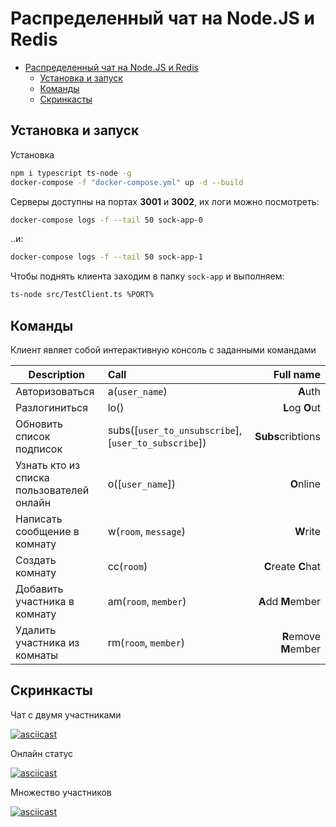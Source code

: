 # Распределенный чат на Node.JS и Redis

- [Распределенный чат на Node.JS и Redis](#%D1%80%D0%B0%D1%81%D0%BF%D1%80%D0%B5%D0%B4%D0%B5%D0%BB%D0%B5%D0%BD%D0%BD%D1%8B%D0%B9-%D1%87%D0%B0%D1%82-%D0%BD%D0%B0-nodejs-%D0%B8-redis)
  - [Установка и запуск](#%D1%83%D1%81%D1%82%D0%B0%D0%BD%D0%BE%D0%B2%D0%BA%D0%B0-%D0%B8-%D0%B7%D0%B0%D0%BF%D1%83%D1%81%D0%BA)
  - [Команды](#%D0%BA%D0%BE%D0%BC%D0%B0%D0%BD%D0%B4%D1%8B)
  - [Скринкасты](#%D1%81%D0%BA%D1%80%D0%B8%D0%BD%D0%BA%D0%B0%D1%81%D1%82%D1%8B)

## Установка и запуск

Установка

```bash
npm i typescript ts-node -g
docker-compose -f "docker-compose.yml" up -d --build
```

Серверы доступны на портах **3001** и **3002**, их логи можно посмотреть:

```bash
docker-compose logs -f --tail 50 sock-app-0
```

..и:

```bash
docker-compose logs -f --tail 50 sock-app-1
```

Чтобы поднять клиента заходим в папку `sock-app` и выполняем:

```bash
ts-node src/TestClient.ts %PORT%
```

## Команды

Клиент являет собой интерактивную консоль с заданными командами

| Description | Call | Full name |
| -- |:--| --:|
| Авторизоваться | a(`user_name`) | **A**uth |
| Разлогиниться  | lo() | **L**og **O**ut |
| Обновить список подписок | subs([`user_to_unsubscribe`], [`user_to_subscribe`]) | **Subs**cribtions |
| Узнать кто из списка пользователей онлайн | o([`user_name`]) | **O**nline |
| Написать сообщение в комнату | w(`room`, `message`) | **W**rite |
| Создать комнату | cc(`room`) | **C**reate **C**hat |
| Добавить участника в комнату | am(`room`, `member`) | **A**dd **M**ember |
| Удалить участника из комнаты | rm(`room`, `member`) | **R**emove **M**ember |

## Скринкасты

Чат с двумя участниками

[![asciicast](https://asciinema.org/a/227099.svg)](https://asciinema.org/a/227099)

Онлайн статус

[![asciicast](https://asciinema.org/a/227104.svg)](https://asciinema.org/a/227104)

Множество участников

[![asciicast](https://asciinema.org/a/227110.svg)](https://asciinema.org/a/227110)
